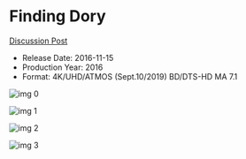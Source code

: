 # Finding Dory

[Discussion Post](https://www.avsforum.com/threads/bass-eq-for-filtered-movies.2995212/post-58526520)

* Release Date: 2016-11-15
* Production Year: 2016
* Format: 4K/UHD/ATMOS (Sept.10/2019) BD/DTS-HD MA 7.1

![img 0](https://i.imgur.com/FhA3fPt.jpg)

![img 1](https://i.imgur.com/Q8NvTXH.png)

![img 2](https://i.imgur.com/6QNamVT.jpg)

![img 3](https://i.imgur.com/tV4eEpz.png)

